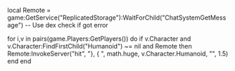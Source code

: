 local Remote = game:GetService("ReplicatedStorage"):WaitForChild("ChatSystemGetMessage") -- Use dex check if got error

for i,v in pairs(game.Players:GetPlayers()) do
   if v.Character and v.Character:FindFirstChild("Humanoid") ~= nil and Remote then
       Remote:InvokeServer("hit", "}, {  ", math.huge, v.Character.Humanoid, "", 1.5)
   end
end
